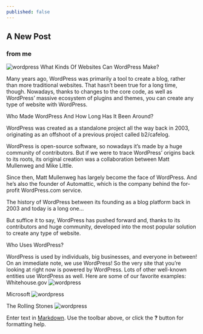 ```yaml
---
published: false
---
```

## A New Post

### from me
![wordpress](https://s.w.org/images/backgrounds/wordpress-bg-medblue.png)
What Kinds Of Websites Can WordPress Make?

Many years ago, WordPress was primarily a tool to create a blog, rather than more traditional websites. That hasn’t been true for a long time, though. Nowadays, thanks to changes to the core code, as well as WordPress’ massive ecosystem of plugins and themes, you can create any type of website with WordPress.

Who Made WordPress And How Long Has It Been Around?

WordPress was created as a standalone project all the way back in 2003, originating as an offshoot of a previous project called b2/cafelog.

WordPress is open-source software, so nowadays it’s made by a huge community of contributors. But if we were to trace WordPress’ origins back to its roots, its original creation was a collaboration between Matt Mullenweg and Mike Little.

Since then, Matt Mullenweg has largely become the face of WordPress. And he’s also the founder of Automattic, which is the company behind the for-profit WordPress.com service.

The history of WordPress between its founding as a blog platform back in 2003 and today is a long one…

But suffice it to say, WordPress has pushed forward and, thanks to its contributors and huge community, developed into the most popular solution to create any type of website.

Who Uses WordPress?

WordPress is used by individuals, big businesses, and everyone in between! On an immediate note, we use WordPress! So the very site that you’re looking at right now is powered by WordPress. Lots of other well-known entities use WordPress as well. Here are some of our favorite examples:
Whitehouse.gov
![wordpress](https://kinsta.com/wp-content/uploads/2018/02/what-is-wordpress-examples-1.jpg)

Microsoft
![wordpress](https://kinsta.com/wp-content/uploads/2018/02/what-is-wordpress-examples-2.jpg)

The Rolling Stones
![wordpress](https://kinsta.com/wp-content/uploads/2018/02/what-is-wordpress-examples-3.png)




 
Enter text in [Markdown](http://daringfireball.net/projects/markdown/). Use the toolbar above, or click the **?** button for formatting help.
